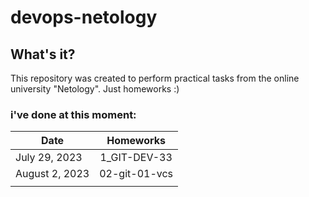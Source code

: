# devops-netology

## What's it?

This repository was created to perform practical tasks from the online university "Netology".
Just homeworks :)

### i've done at this moment:

| Date           |   Homeworks   |
|----------------|:-------------:|
| July 29,  2023 | 1_GIT-DEV-33  |
| August 2, 2023 | 02-git-01-vcs |
|                |               |

